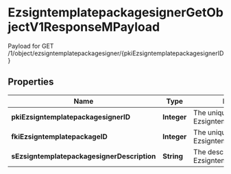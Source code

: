 

# EzsigntemplatepackagesignerGetObjectV1ResponseMPayload

Payload for GET /1/object/ezsigntemplatepackagesigner/{pkiEzsigntemplatepackagesignerID}

## Properties

| Name | Type | Description | Notes |
|------------ | ------------- | ------------- | -------------|
|**pkiEzsigntemplatepackagesignerID** | **Integer** | The unique ID of the Ezsigntemplatepackagesigner |  |
|**fkiEzsigntemplatepackageID** | **Integer** | The unique ID of the Ezsigntemplatepackage |  |
|**sEzsigntemplatepackagesignerDescription** | **String** | The description of the Ezsigntemplatepackagesigner |  |



